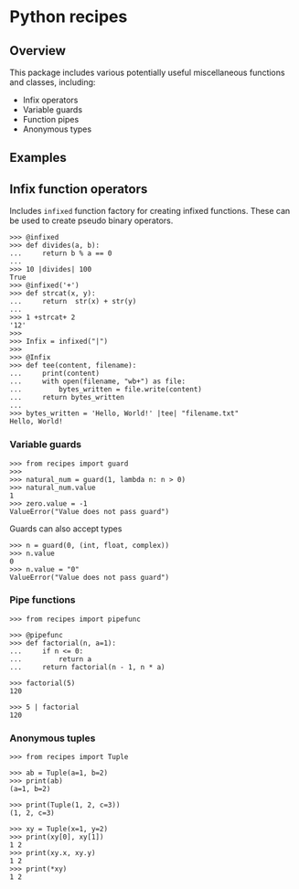 # Python recipes

## Overview

This package includes various potentially useful miscellaneous functions and classes, including:
  * Infix operators
  * Variable guards
  * Function pipes
  * Anonymous types

## Examples

## Infix function operators
Includes `infixed` function factory for creating infixed functions.
These can be used to create pseudo binary operators.

```python3
>>> @infixed
>>> def divides(a, b):
...     return b % a == 0
...
>>> 10 |divides| 100
True
>>> @infixed('+')
>>> def strcat(x, y):
...     return  str(x) + str(y)
...
>>> 1 +strcat+ 2
'12'
>>>
>>> Infix = infixed("|")
>>>
>>> @Infix
>>> def tee(content, filename):
...     print(content)
...     with open(filename, "wb+") as file:
...         bytes_written = file.write(content)
...     return bytes_written
...
>>> bytes_written = 'Hello, World!' |tee| "filename.txt"
Hello, World!
```

### Variable guards
```python3
>>> from recipes import guard
>>>
>>> natural_num = guard(1, lambda n: n > 0)
>>> natural_num.value
1
>>> zero.value = -1
ValueError("Value does not pass guard")
```

Guards can also accept types

```python3
>>> n = guard(0, (int, float, complex))
>>> n.value
0
>>> n.value = "0"
ValueError("Value does not pass guard")
```

### Pipe functions
```python3
>>> from recipes import pipefunc

>>> @pipefunc
>>> def factorial(n, a=1):
...     if n <= 0:
...         return a
...     return factorial(n - 1, n * a)

>>> factorial(5)
120

>>> 5 | factorial
120
```

### Anonymous tuples
```python3
>>> from recipes import Tuple

>>> ab = Tuple(a=1, b=2)
>>> print(ab)
(a=1, b=2)

>>> print(Tuple(1, 2, c=3))
(1, 2, c=3)

>>> xy = Tuple(x=1, y=2)
>>> print(xy[0], xy[1])
1 2
>>> print(xy.x, xy.y)
1 2
>>> print(*xy)
1 2
```
